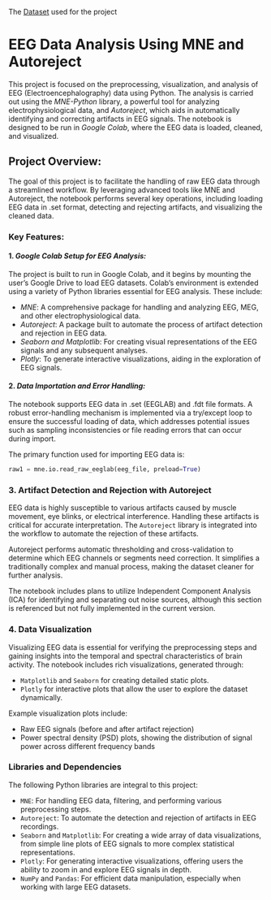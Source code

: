 The [Dataset](https://www.doi.org/10.3389/fnhum.2024.1304311) used for the project

# EEG Data Analysis Using MNE and Autoreject

This project is focused on the preprocessing, visualization, and analysis of EEG (Electroencephalography) data using Python. The analysis is carried out using the *MNE-Python* library, a powerful tool for analyzing electrophysiological data, and *Autoreject*, which aids in automatically identifying and correcting artifacts in EEG signals. The notebook is designed to be run in *Google Colab*, where the EEG data is loaded, cleaned, and visualized.

## Project Overview:
The goal of this project is to facilitate the handling of raw EEG data through a streamlined workflow. By leveraging advanced tools like MNE and Autoreject, the notebook performs several key operations, including loading EEG data in .set format, detecting and rejecting artifacts, and visualizing the cleaned data.

### Key Features:
#### 1. *Google Colab Setup for EEG Analysis:*
The project is built to run in Google Colab, and it begins by mounting the user’s Google Drive to load EEG datasets. Colab’s environment is extended using a variety of Python libraries essential for EEG analysis. These include:
   - *MNE*: A comprehensive package for handling and analyzing EEG, MEG, and other electrophysiological data.
   - *Autoreject*: A package built to automate the process of artifact detection and rejection in EEG data.
   - *Seaborn and Matplotlib*: For creating visual representations of the EEG signals and any subsequent analyses.
   - *Plotly*: To generate interactive visualizations, aiding in the exploration of EEG signals.

#### 2. *Data Importation and Error Handling:*
The notebook supports EEG data in .set (EEGLAB) and .fdt file formats. A robust error-handling mechanism is implemented via a try/except loop to ensure the successful loading of data, which addresses potential issues such as sampling inconsistencies or file reading errors that can occur during import.

The primary function used for importing EEG data is:
```python
raw1 = mne.io.read_raw_eeglab(eeg_file, preload=True)
```
### 3. Artifact Detection and Rejection with Autoreject
EEG data is highly susceptible to various artifacts caused by muscle movement, eye blinks, or electrical interference. Handling these artifacts is critical for accurate interpretation. The `Autoreject` library is integrated into the workflow to automate the rejection of these artifacts.

Autoreject performs automatic thresholding and cross-validation to determine which EEG channels or segments need correction. It simplifies a traditionally complex and manual process, making the dataset cleaner for further analysis.

The notebook includes plans to utilize Independent Component Analysis (ICA) for identifying and separating out noise sources, although this section is referenced but not fully implemented in the current version.

### 4. Data Visualization
Visualizing EEG data is essential for verifying the preprocessing steps and gaining insights into the temporal and spectral characteristics of brain activity. The notebook includes rich visualizations, generated through:

- `Matplotlib` and `Seaborn` for creating detailed static plots.
- `Plotly` for interactive plots that allow the user to explore the dataset dynamically.

Example visualization plots include:
- Raw EEG signals (before and after artifact rejection)
- Power spectral density (PSD) plots, showing the distribution of signal power across different frequency bands

### Libraries and Dependencies
The following Python libraries are integral to this project:

- `MNE`: For handling EEG data, filtering, and performing various preprocessing steps.
- `Autoreject`: To automate the detection and rejection of artifacts in EEG recordings.
- `Seaborn` and `Matplotlib`: For creating a wide array of data visualizations, from simple line plots of EEG signals to more complex statistical representations.
- `Plotly`: For generating interactive visualizations, offering users the ability to zoom in and explore EEG signals in depth.
- `NumPy` and `Pandas`: For efficient data manipulation, especially when working with large EEG datasets.

